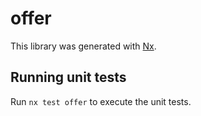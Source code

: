 # offer

This library was generated with [Nx](https://nx.dev).

## Running unit tests

Run `nx test offer` to execute the unit tests.
